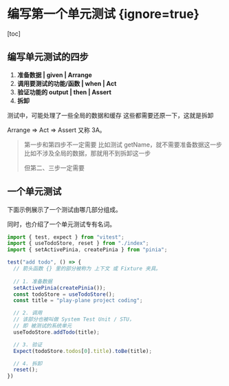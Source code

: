 # 编写第一个单元测试 {ignore=true}

[toc]

## 编写单元测试的四步

1. **准备数据 | given | Arrange**
2. **调用要测试的功能/函数 | when | Act**
3. **验证功能的 output | then | Assert**
4. **拆卸**

测试中，可能处理了一些全局的数据和缓存
这些都需要还原一下，这就是拆卸

Arrange => Act => Assert 又称 3A。

> 第一步和第四步不一定需要
> 比如测试 getName，就不需要准备数据这一步
> 比如不涉及全局的数据，那就用不到拆卸这一步
> 
> 但第二、三步一定需要

## 一个单元测试

下面示例展示了一个测试由哪几部分组成。

同时，也介绍了一个单元测试专有名词。

```ts
import { test, expect } from "vitest";
import { useTodoStore, reset } from "./index";
import { setActivePinia, createPinia } from "pinia";

test("add todo", () => {
  // 箭头函数 {} 里的部分被称为 上下文 或 Fixture 夹具。
  
  // 1. 准备数据
  setActivePinia(createPinia());
  const todoStore = useTodoStore();
  const title = "play-plane project coding";

  // 2. 调用
  // 该部分也被叫做 System Test Unit / STU，
  // 即 被测试的系统单元
  useTodoStore.addTodo(title);

  // 3. 验证
  Expect(todoStore.todos[0].title).toBe(title);

  // 4. 拆卸
  reset();
})
```